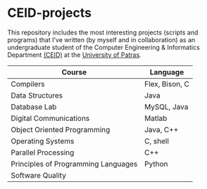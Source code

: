 # CEID-projects
This repository includes the most interesting projects (scripts and programs) that I've written 
(by myself and in collaboration) as an undergraduate student of the Computer Engineering & Informatics Department [(CEID)](https://www.ceid.upatras.gr/en) at the [University of Patras](http://www.upatras.gr/en).

| Course        | Language      |
| ------------- | ------------- |
| Compilers     | Flex, Bison, C  |
| Data Structures  | Java  |
| Database Lab  | MySQL, Java  |
| Digital Communications| Matlab|
| Object Oriented Programming  | Java, C++  |
| Operating Systems  |  C, shell |
| Parallel Processing  | C++ |
| Principles of Programming Languages | Python |
| Software Quality|
